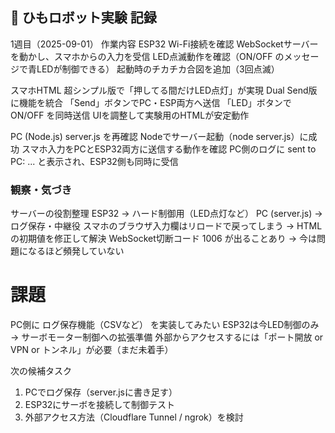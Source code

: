 ## 📝 ひもロボット実験 記録

1週目（2025-09-01）
作業内容
ESP32
Wi-Fi接続を確認
WebSocketサーバーを動かし、スマホからの入力を受信
LED点滅動作を確認（ON/OFF のメッセージで青LEDが制御できる）
起動時のチカチカ合図を追加（3回点滅）

スマホHTML
超シンプル版で「押してる間だけLED点灯」が実現
Dual Send版に機能を統合
「Send」ボタンでPC・ESP両方へ送信
「LED」ボタンで ON/OFF を同時送信
UIを調整して実験用のHTMLが安定動作

PC (Node.js)
server.js を再確認
Nodeでサーバー起動（node server.js）に成功
スマホ入力をPCとESP32両方に送信する動作を確認
PC側のログに sent to PC: ... と表示され、ESP32側も同時に受信

### 観察・気づき
サーバーの役割整理
ESP32 → ハード制御用（LED点灯など）
PC (server.js) → ログ保存・中継役
スマホのブラウザ入力欄はリロードで戻ってしまう → HTMLの初期値を修正して解決
WebSocket切断コード 1006 が出ることあり → 今は問題になるほど頻発していない

# 課題
PC側に ログ保存機能（CSVなど） を実装してみたい
ESP32は今LED制御のみ → サーボモーター制御への拡張準備
外部からアクセスするには「ポート開放 or VPN or トンネル」が必要（まだ未着手）

次の候補タスク
1. PCでログ保存（server.jsに書き足す）
2. ESP32にサーボを接続して制御テスト
3. 外部アクセス方法（Cloudflare Tunnel / ngrok）を検討
